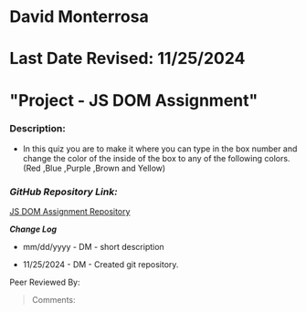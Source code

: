 # David Monterrosa
# Last Date Revised: 11/25/2024
# "Project - JS DOM Assignment"
### Description:
- In this quiz you are to make it where you can type in the box number and change the color of the inside of the box to any of the following colors. (Red ,Blue ,Purple ,Brown and Yellow)

### _GitHub Repository Link:_
[JS DOM Assignment Repository]()

***Change Log***
+ mm/dd/yyyy - DM - short description
- 11/25/2024 - DM - Created git repository.

Peer Reviewed By:
> Comments:
